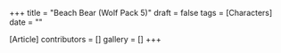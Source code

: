 +++
title = "Beach Bear (Wolf Pack 5)"
draft = false
tags = [Characters]
date = ""

[Article]
contributors = []
gallery = []
+++